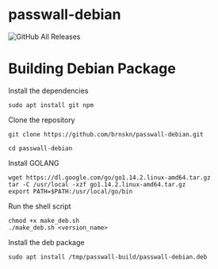 # passwall-debian

![GitHub All Releases](https://img.shields.io/github/downloads/pass-wall/passwall-debian/total)

# Building Debian Package

Install the dependencies 

```
sudo apt install git npm
```

Clone the repository

```
git clone https://github.com/brnskn/passwall-debian.git

cd passwall-debian
```

Install GOLANG

```
wget https://dl.google.com/go/go1.14.2.linux-amd64.tar.gz
tar -C /usr/local -xzf go1.14.2.linux-amd64.tar.gz
export PATH=$PATH:/usr/local/go/bin
```

Run the shell script

```
chmod +x make_deb.sh
./make_deb.sh <version_name>
```

Install the deb package

```
sudo apt install /tmp/passwall-build/passwall-debian.deb
```
